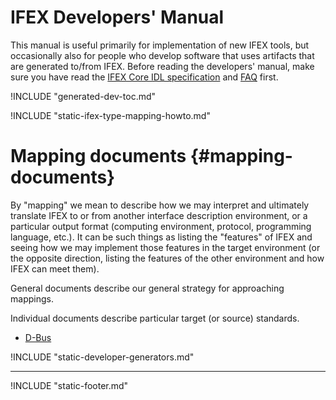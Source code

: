 # IFEX Developers' Manual

This manual is useful primarily for implementation of new IFEX tools, but occasionally also for people who develop software that uses artifacts that are generated to/from IFEX.   Before reading the developers' manual, make sure you have read the [IFEX Core IDL specification](ifex-specification.md) and [FAQ](./FAQ.md) first.

!INCLUDE "generated-dev-toc.md"

!INCLUDE "static-ifex-type-mapping-howto.md"

# Mapping documents {#mapping-documents}

By "mapping" we mean to describe how we may interpret and ultimately translate IFEX to or from another interface description environment, or a particular output format (computing environment, protocol, programming language, etc.).  It can be such things as listing the "features" of IFEX and seeing how we may implement those features in the target environment (or the opposite direction, listing the features of the other environment and how IFEX can meet them).

General documents describe our general strategy for approaching mappings.

Individual documents describe particular target (or source) standards.

- [D-Bus](./static-mapping-dbus.md)

!INCLUDE "static-developer-generators.md"

______________________________________________________________________

!INCLUDE "static-footer.md"
